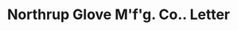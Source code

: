 ---
doi: 10.7916/D8XK9SM8
date_other: '1890'
date_other_textual: 1890-1899
form: correspondence
genre:
- Letters (correspondence)
name:
- Northrup Glove M'f'g. Co.
object_in_context_url: https://biggert.cul.columbia.edu/items/view/ave_biggert_00924
subject_hierarchical_geographic:
- Johnstown, New York, United States
subject_name:
- Northrup Glove M'f'g. Co.
title: Northrup Glove M'f'g. Co.. Letter
sort_title: Northrup Glove M'f'g. Co.. Letter
call_number: ave_biggert_00924
coordinates:
- 43.007222222222225,-74.37222222222222
pid: ave_biggert_00924
identifiers: ave_biggert_00924
canvas_id: ldpd:396193
permalink: "/items/ave_biggert_00924/"
layout: iiif-image-page
---